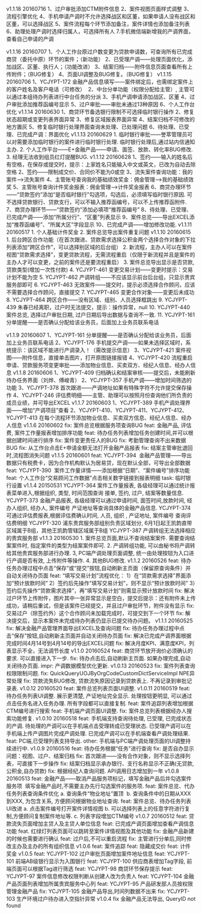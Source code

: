 v1.1.18 20160716
    1、过户审批添加CTM附件信息
    2、案件视图页面样式调整
    3、流程引擎优化
    4、手机申请产调时不允许选择战区和区董，如果申请人没有战区和区董，可以选择战区
    5、案件流程每个环节添加备注，案件详情也添加备注列表
    6、助理处理产调时选择归属人，可选择所有人
    7.手机微信端新增我的产调界面，查看自己申请的产调

v1.1.16 20160707
    1、个人工作台原过户数变更为贷款申请数，可查询所有已完成商贷（委托中原）环节的案件；（新功能）
    2、已受理产调——处理页面优化，添加战区、区董、执行人；（功能改进）
    3、结案归档——附件信息页面查看所有上传附件；（BUG修复）
    4、页面UI调整及BUG修复。（BUG修复）
v1.1.15 20160706
    1、YCJYPT-172 金融产品信息填写——案件绑定后，也需绑定案件上的客户姓名及客户电话（可修改） 
    2、中台分单功能（权限分配给主管）,  主管可以通过本组待办列表进行中台任务的分派
    3、手机产调申请添加战区、区董
    4、过户审批添加推荐函编号显示
    5、过户审批——审批未通过13种原因
    6、个人工作台优化 
v1.1.14 20160630
    1、商贷环节备选银行限制不可选择临时银行操作
    2、修复状态超期或变更列表界面异常
    3、修复区域报表界面异常
    4、结案归档不可修改的地方置灰
    5、修复临时银行处理界面查询未处理、已处理问题
    6、待处理、已受理、已完成产调：界面优化
v1.1.13 20160629
    1. 临时银行审批——誉萃管理员可以对需要添加临时银行的案件进行临时银行处理. 临时银行处理后,通过站内信通知主办. 
    2. 个人工作平台——E+金融产品——申请、面签、放款、转化率BUG修改.
    3. 经理无法收到组员红灯提醒BUG.
v1.1.12 20160628
    1、签约——输入的姓名后有空格，在保存或提交时，提示：上家姓名只能输入中文或英文，已改为自动去除空格
    2、签约——限制成交价、合同价不能为0或空
    3、流失案件查询功能：我的案件-->流失案件
    4、主管账号查询我的基础绩效奖金：佣金管理-->我的基础绩效奖
    5、主管账号查询计件奖金报表：佣金管理-->计件奖金报表
    6、商贷办理环节——“贷款签约”添加“是否临时银行”勾选项，勾选后，必须填写临时银行原因. 可不选择贷款银行、贷款支行，可以不输入推荐函编号，可以不上传推荐函附件. 
    7、商贷办理环节——“贷款签约”添加必填项“推荐函编号”
    8、待处理、已受理、已完成产调——添加“所属分行”、“区董”列表显示
    9、案件总览——导出EXCEL添加“推荐函编号”、“所属大区”字段显示
    10、已完成产调——增加修改功能. 
v1.1.11 20160517
    1. 个人基础计件奖金
    2. 案件总览导出案件重复问题
v1.1.10 20160615
    1. 后台跨区合作功能（在首次跟进、贷款需求选择公积金两个选择合作对象的下拉列表添加“跨区合作”，可以选择别区域的后台组）
    2. 新流程，主办人可以在案件视图“贷款需求选择”，变更贷款流程，无需流程重启（仅限于新流程并且是案件的主办人才可以变更，之前的案件还是要流程重启）
    3. 案件总览导出显示是否贷款, 贷款类型(增加一次性付款)
    4. YCJYPT-461  变更交易计划——变更时提示：交易计划不能为空 
    5. YCJYPT-462  产调转组——不应该显示前台后台组，只显示贵宾服务部即可 
    6. YCJYPT-463  无效案件——提交时，提示必须选择合作顾问，应该不需要选择合作顾问，直接提交
    7. YCJYPT-465  变更合作对象——变更后未成功
    8. YCJYPT-464  跨区合作——没有区域、组别、人员选择框跳出 
    9. YCJYPT-439 朱春已经离职，过户时无法提交，提示：操作异常，null
    10. YCJYPT-440 案件总览, 选择过户审批日期, 过户日期后导出数据与查询不一致.
    11. YCJYPT-161 分单提醒——是否确认分配给该业务员，后面加上业务员联系电话

v1.1.9  20160607
    1、YCJYPT-161   分单提醒——是否确认分配给该业务员，后面加上业务员联系电话
    2、YCJYPT-176   手机提交产调——如果未选择区域时，系统提示：该区域不能进行产调录入！（需改提示信息）
    3、YCJYPT-421   案件视图——附件信息，直接单击图片，打开原图链接报错
    4、YCJYPT-420   流程重启申请、贷款服务项变更审批——添加物业信息、买卖双方、经纪人信息、经办人信息
v1.1.8  20160606
    1、YCJYPT-409  归档确认和结案审核——提交后，未能刷新待办任务界面（刘烨、傅峻青） 
    2、YCJYPT-357  手机产调——增加时间筛选的功能
    3、YCJYPT-378  首次跟进——产调地址如果有特殊字符不允许提交保存操作 
    4、YCJYPT-246  评估费明细——主管、助理可以按照月份查询他们所负责的成员业绩，并可导出EXCEL
v1.1.7  20160603
    1、YCJYPT-389  手机产调处理界面——增加“产调项目”查看
    2、YCJYPT-410、YCJYPT-411、YCJYPT-412、YCJYPT-413  在每个流程环节添加物业信息、买卖双方信息、经纪人信息、经办人信息
v1.1.6  20160602
    fix:  案件总览根据服务项查询BUG
    feat: 金融产品, 评估费, 案件工作量报表增加排序功能
    feat: 待办任务列表增加任务创建时间,并可以根据创建时间进行排序
    fix:  案件变更责任人的BUG
    fix:  考勤管理查询不出来数据BUG
    fix:  从工作台点击E+申请金额无法打开金融产品报表
    fix:  结案主管审批退回时,流程图消失问题
v1.1.5  20160601
    feat: YCJYPT-394  金融产品管理——导出数据只有税费卡，因为合作机构默认为居易贷，现在默认全部，可导出全部数据
    feat: YCJYPT-390  案件工作量详情——添加根据“日期”、“案件编号”排序功能 
    feat: 个人工作台“交易顾问工作数据”点击相关数字链接到报表明细 
    task: 临时银行设置
v1.1.4  20150531
    YCJYPT-364 案件工作量报表, 各级经理可以通过统计报表菜单进入,根据组织, 类型, 时间范围查询 接单, 签约, 过户, 结案等数量信息.
    YCJYPT-373 金融产品报表, 各级经理可以通过申请时间, 面签时间,放款时间, 经办人组织, 经办人, 案件编号 产证地址等查询具体的金融产品信息. 
    YCJYPT-374 可通过评估费报表,根据评估费确认时间, 人员, 组织 , 产证地址, 案件编号 查询评估费明细
    YCJYPT-320 浦东贵宾服务部组别负责区域划分, 6月1日起王凯韵直带区域属于B组，其他王凯韵管辖区域属于B组
    YCJYPT-387 产调转组无法选择相应的贵宾服务部
v1.1.3  20160530
    1. 案件总览页面,默认不查询结案案件.  需要查询结案案件时, 指定案件的类型为结案案件即可.
    2. 产调转组功能, 可以由秘书将产调转给其他贵宾服务部进行办理. 
    3, PC端产调处理页面调整, 统一由处理按钮为入口进行产调是否有效, 上传附件等操作. 
    4. 其他BUG修改. 
v1.1.2  20160526
    feat: 待办任务办理过程中点击“保存”或“提交”按钮,自动刷新主页面（保留原查询条件）并自动关闭待办页面
    feat: “填写交易计划”流程优化：
        1）在“贷款需求选择”界面添加“预计放款时间”
	2）签约后先操作“填写交易计划”，则不显示“预计放款时间”
	3）签约后先操作“贷款需求选择”，再“填写交易计划”则需显示预计放款时间
    fix:  解决过户环节上传附件，图片其中一张异常显示是空白，提交后提示：还有附件未上传成功，请稍后重试，但是该案件已经提交，并且过户审批环节，附件没有显示
    fix: 交易过户（除签约外）这个合作顾问未加载完成时，可提交到下一个环节 
    fix:  解决提交后，显示本案件未完成待办列表仍显示已提交待办问题。
v1.1.1  20160525
    fix: 解决金融产品管理界面导出EXCEL及查询问题
    fix: 待办任务办理过程中点击“保存”按钮,自动刷新主页面并自动关闭待办页面
    fix: 解决已完成产调界面根据完成时间4月14号到4月14号的导出EXCEL问题
    fix: 解决月度KPI、满意度KPI，列表显示不全，无法调节长度
v1.1.0  20160524
    feat: 商贷环节放开询价必须确认的要求. 可以直接进入下一步. 
    fix:  待办点击后,自动刷新主页面. 如果办理完成,自动关闭待办页面.
    impr: 产调数据模型优化更新. 
v1.0.13 20160523
    fix: 案件列表查询权限限制问题.
    fix: QuickQueryUOJByOrgCodeCustomDictServiceImpl NPE异常处理
    fix: 贷款流失BUG修改, 贷款流失原因记录到贷款表上. 不再记录到审批记录表.
v1.0.12 20160520
    feat:  案件总览列表页面UI调整.
v1.0.11 20160519
    feat: 待办任务列表UI调整.  展示更清楚, 产证地址完全显示. 处理按钮更明显, 可以通过点击任务名进入任务办理. 所有字段都可以直接复制. 
    feat: 案件追踪列表增加根据CTM编号进行搜索
    feat: 手机端产调页面UI调整. 
    fix:  案件总览列表根据经办人搜索功能修复. 
v1.0.10 20160518
    feat:  手机端支持查询待处理, 已受理, 已完成状态的产调. 待处理的产调可以在手机端点击受理转成已受理状态. 已受理产调可以在手机端上传产调图片完成产调处理. 已完成产调可以在手机端查看产调处理结果.  
    feat:  PC端,已受理列表支持导出. 
    other: 手机端与PC端产调处理页面的UI调整持续进行中. 
v1.0.9 20160516
    feat: 待办任务根据“任务”进行查询
    fix:  是否自办显示问题：视图、过户、结案归档
    fix:  首次跟进——没有合作对象，则不显示选择列表，可直接下一步操作
    fix:  结案归档显示承办银行、支行名称显示不正确(无贷款, 公积金,自办贷款)
    fix:  根据经纪人查询问题.
          API调用日志增加到一年
v1.0.8 20160513
    feat: 金融产品——取消产品服务项标记，填写金融产品后并勾选案件服务项 
          填写金融产品时,不需要主办先行勾选案件的服务项. 
    feat: 案件总览、代办任务列表查询条件优化
          a. 查询条件“物业地址”置顶 
          b. 查询条件中的日期从XXX到XXX, 为包含关系,
          方便顾问根据物业地址查询.
    feat: 案件总览、待办任务列表UI改进
          a. 点击案件编号打开案件详情视图
          b. 可以选择列表上的任意字符进行复制,方便顾问复制案件地址等. 
          c. 列表字段增加CTM编号
v1.0.7 20160512
    feat: 贷款流失页面增加主贷人及主贷人单位信息
    feat: 已完成产调页面增加查看产调信息功能
    feat. 红绿灯列表页面可以跳转至案件详情视图及其他功能
    fix:  金融产品新建的时候也需要进行确认
    feat: 过户后,不可以重启流程
    fix:  主管进行分单后,同时修改主办及主办的所有组织信息
v1.0.6
    feat: 案件追踪
    feat: 隐藏成交价
    feat: 计件奖金
v1.0.5
    feat:  YCJYPT-102	过户审批页面增加案件地址信息
    feat:  YCJYPT-101	前端AB级银行显示为入围银行
    feat:  YCJYPT-100	供应商表增加Tag字段, 前端页面可以根据Tag进行筛选
    feat:  YCJYPT-98	商贷环节保存提示
    feat:  YCJYPT-97	案件信息修改权限判断从创建人改为负责人
    feat:  YCJYPT-104	金融产品页面列表增加所属贵宾服务中心列
    feat:  YCJYPT-95	产品研发部人员按权限管理金融产品
    fix:   YCJYPT-105	金融产品导出,时间列数据不出来
    fix:   YCJYPT-103	生产环境过户待办进入空指针异常
v1.0.4
    fix 金融产品无法导出, QueryID not found
